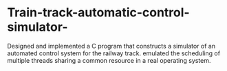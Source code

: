 # Train-track-automatic-control-simulator-
Designed and implemented a C program that constructs a simulator of an automated control system for the railway track.
emulated the scheduling of multiple threads sharing a common resource in a real operating system.
